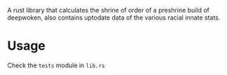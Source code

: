 A rust library that calculates the shrine of order of a preshrine build of deepwoken, also contains uptodate data of the various racial innate stats. 

# Usage
Check the `tests` module in `lib.rs`
